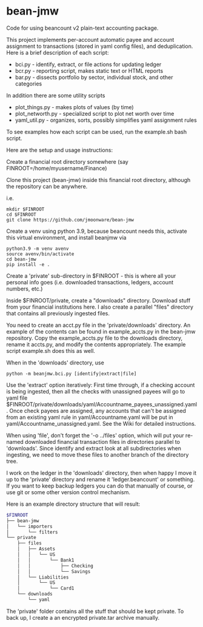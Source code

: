 # bean-jmw
Code for using beancount v2 plain-text accounting package.

This project implements per-account automatic payee and account assignment to transactions (stored in yaml config files), and deduplication. Here is a brief description of each script:

* bci.py - identify, extract, or file actions for updating ledger
* bcr.py - reporting script, makes static text or HTML reports
* bar.py - dissects portfolio by sector, individual stock, and other categories

In addition there are some utility scripts 

* plot_things.py - makes plots of values (by time)
* plot_networth.py - specialized script to plot net worth over time
* yaml_util.py - organizes, sorts, possibly simplifies yaml assignment rules

To see examples how each script can be used, run the example.sh bash script. 

Here are the setup and usage instructions:

Create a financial root directory somewhere (say FINROOT=/home/myusername/Finance) 

Clone this project (bean-jmw) inside this financial root directory, although the repository can be anywhere.

i.e.

```
mkdir $FINROOT
cd $FINROOT
git clone https://github.com/jmoonware/bean-jmw
```

Create a venv using python 3.9, because beancount needs this, activate this virtual environment, and install beanjmw via

```
python3.9 -m venv avenv
source avenv/bin/activate
cd bean-jmw
pip install -e . 
```

Create a 'private' sub-directory in $FINROOT - this is where all your personal info goes (i.e. downloaded transactions, ledgers, account numbers, etc.)

Inside $FINROOT/private, create a "downloads" directory. Download stuff from your financial institutions here. I also create a parallel "files" directory that contains all previously ingested files.

You need to create an acct.py file in the 'private/downloads' directory. An example of the contents can be found in example_accts.py in the bean-jmw repository. Copy the example_accts.py file to the downloads directory, rename it accts.py, and modify the contents appropriately. The example script example.sh does this as well.

When in the 'downloads' directory, use 

```
python -m beanjmw.bci.py [identify|extract|file]
```

Use the 'extract' option iteratively: First time through, if a checking account is being ingested, then all the checks with unassigned payees will go to yaml file $FINROOT/private/downloads/yaml/Accountname_payees_unassigned.yaml. Once check payees are assigned, any accounts that can't be assigned from an existing yaml rule in yaml/Accountname.yaml will be put in yaml/Accountname_unassigned.yaml. See the Wiki for detailed instructions.

When using 'file', don't forget the '-o ../files' option, which will put your re-named downloaded financial transaction files in directories parallel to 'downloads'. Since identify and extract look at all subdirectories when ingesting, we need to move these files to another branch of the directory tree.

I work on the ledger in the 'downloads' directory, then when happy I move it up to the 'private' directory and rename it 'ledger.beancount' or something. If you want to keep backup ledgers you can do that manually of course, or use git or some other version control mechanism.

Here is  an example directory structure that will result:

```bash
$FINROOT
├── bean-jmw
│   └── importers
│       └── filters
└── private
    ├── files
    │  	├── Assets
    │   │   └── US
    │   │       └── Bank1
    │   │           ├── Checking
    │   │           └── Savings
    │   └── Liabilities
    │       └── US
    │           └── Card1
    └── downloads
        └── yaml
```

The 'private' folder contains all the stuff that should be kept private. To back up, I create a an encrypted private.tar archive manually.
